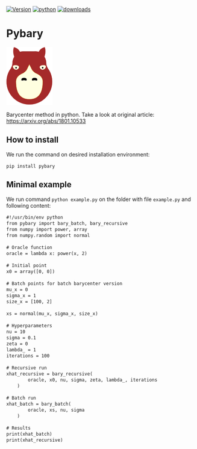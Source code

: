 [![Version](https://img.shields.io/pypi/v/pybary.svg)](https://pypi.python.org/pypi/pybary)
[![python](https://img.shields.io/pypi/pyversions/pybary.svg)](https://pypi.org/project/pybary/)
[![downloads](https://img.shields.io/pypi/dm/pybary)](https://pypi.org/project/pybary/)

Pybary
========

![A sniffer optimizer](https://github.com/asmove/pybary/blob/main/images/pybary-tiny.png?raw=true)

Barycenter method in python. Take a look at original article: https://arxiv.org/abs/1801.10533

How to install
----------------

We run the command on desired installation environment:

``` {.bash}
pip install pybary
```

Minimal example
----------------

We run command `python example.py` on the folder with file `example.py` and following content:

``` {.python}
#!/usr/bin/env python
from pybary import bary_batch, bary_recursive
from numpy import power, array
from numpy.random import normal

# Oracle function
oracle = lambda x: power(x, 2)

# Initial point
x0 = array([0, 0])

# Batch points for batch barycenter version
mu_x = 0
sigma_x = 1
size_x = [100, 2]

xs = normal(mu_x, sigma_x, size_x)

# Hyperparameters
nu = 10
sigma = 0.1
zeta = 0
lambda_ = 1
iterations = 100

# Recursive run
xhat_recursive = bary_recursive(
        oracle, x0, nu, sigma, zeta, lambda_, iterations
    )

# Batch run
xhat_batch = bary_batch(
        oracle, xs, nu, sigma
    )

# Results
print(xhat_batch)
print(xhat_recursive)
```

